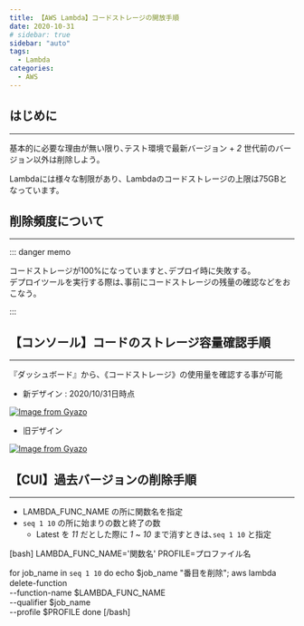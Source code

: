 ```yaml
---
title: 【AWS Lambda】コードストレージの開放手順
date: 2020-10-31
# sidebar: true
sidebar: "auto"
tags:
  - Lambda
categories:
  - AWS
---
```


## はじめに

---

基本的に必要な理由が無い限り､テスト環境で最新バージョン + *2* 世代前のバージョン以外は削除しよう｡

Lambdaには様々な制限があり、Lambdaのコードストレージの上限は75GBとなっています。

## 削除頻度について

---

::: danger memo

コードストレージが100%になっていますと､デプロイ時に失敗する｡</br>
デプロイツールを実行する際は､事前にコードストレージの残量の確認などをおこなう｡

:::

## 【コンソール】コードのストレージ容量確認手順

---

『ダッシュボード』から､《コードストレージ》の使用量を確認する事が可能

- 新デザイン : 2020/10/31日時点

[![Image from Gyazo](https://i.gyazo.com/b13a33b252792472558a3f1e9cfcc52f.png)](https://gyazo.com/b13a33b252792472558a3f1e9cfcc52f)

- 旧デザイン

[![Image from Gyazo](https://i.gyazo.com/0cab82c3148da142d8927a65d9d525f2.png)](https://gyazo.com/0cab82c3148da142d8927a65d9d525f2)

## 【CUI】過去バージョンの削除手順

---

- LAMBDA_FUNC_NAME の所に関数名を指定
- `seq 1 10` の所に始まりの数と終了の数
  - Latest を *11* だとした際に *1* ~ *10* まで消すときは､`seq 1 10` と指定

[bash]
LAMBDA_FUNC_NAME='関数名'
PROFILE=プロファイル名

for job_name in `seq 1 10`
do
    echo $job_name "番目を削除";
    aws lambda delete-function \
      --function-name $LAMBDA_FUNC_NAME \
      --qualifier $job_name \
      --profile $PROFILE
done
[/bash]